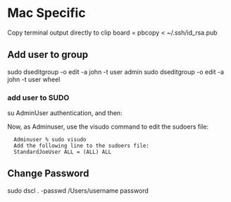 # Mac Specific
 Copy terminal output directly to clip board = pbcopy < ~/.ssh/id_rsa.pub


## Add user to group
 sudo dseditgroup -o edit -a john -t user admin
 sudo dseditgroup -o edit -a john -t user wheel
### add user to SUDO
  su AdminUser
  authentication, and then:
   
   Now, as Adminuser, use the visudo command to edit the sudoers file:

      Adminuser % sudo visudo
      Add the following line to the sudoers file:
      StandardJoeUser ALL = (ALL) ALL

## Change Password
 sudo dscl . -passwd /Users/username password
